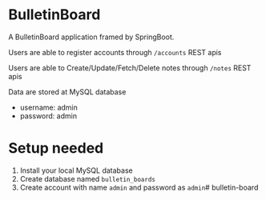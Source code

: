 # BulletinBoard

A BulletinBoard application framed by SpringBoot.

Users are able to register accounts through `/accounts` REST apis

Users are able to Create/Update/Fetch/Delete notes through `/notes` REST apis

Data are stored at MySQL database
- username: admin
- password: admin


# Setup needed
1. Install your local MySQL database
2. Create database named `bulletin_boards`
3. Create account with name `admin` and password as `admin`# bulletin-board

